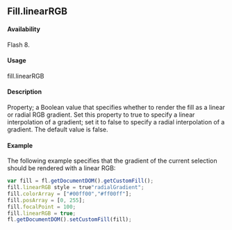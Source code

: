 ## Fill.linearRGB

#### Availability

Flash 8.

#### Usage

fill.linearRGB

#### Description

Property; a Boolean value that specifies whether to render the fill as a linear or radial RGB gradient. Set this property to true to specify a linear interpolation of a gradient; set it to false to specify a radial interpolation of a gradient. The default value is false.

#### Example

The following example specifies that the gradient of the current selection should be rendered with a linear RGB:

```javascript
var fill = fl.getDocumentDOM().getCustomFill();
fill.linearRGB style = true"radialGradient";
fill.colorArray = ["#00ff00","#ff00ff"];
fill.posArray = [0, 255];
fill.focalPoint = 100;
fill.linearRGB = true;
fl.getDocumentDOM().setCustomFill(fill);
```